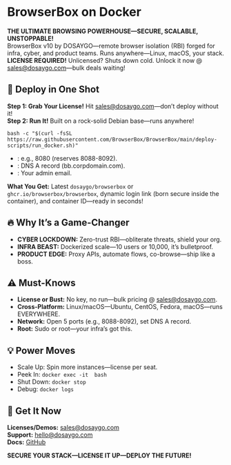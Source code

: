 <h1>BrowserBox on Docker</h1>
<p><strong>THE ULTIMATE BROWSING POWERHOUSE—SECURE, SCALABLE, UNSTOPPABLE!</strong><br>
BrowserBox v10 by DOSAYGO—remote browser isolation (RBI) forged for infra, cyber, and product teams. Runs anywhere—Linux, macOS, your stack. <strong>LICENSE REQUIRED!</strong> Unlicensed? Shuts down cold. Unlock it now @ <a href="mailto:sales@dosaygo.com?subject=BrowserBox%20Corporate%20License">sales@dosaygo.com</a>—bulk deals waiting!</p>

<h2>🚀 Deploy in One Shot</h2>
<p><strong>Step 1: Grab Your License!</strong> Hit <a href="mailto:sales@dosaygo.com">sales@dosaygo.com</a>—don’t deploy without it!<br>
<strong>Step 2: Run It!</strong> Built on a rock-solid Debian base—runs anywhere!</p>
<code>bash -c "$(curl -fsSL https://raw.githubusercontent.com/BrowserBox/BrowserBox/main/deploy-scripts/run_docker.sh)" <PORT> <HOSTNAME> <EMAIL></code>
<ul>
  <li><strong><PORT></strong>: e.g., 8080 (reserves 8088-8092).</li>
  <li><strong><HOSTNAME></strong>: DNS A record (bb.corpdomain.com).</li>
  <li><strong><EMAIL></strong>: Your admin email.</li>
</ul>
<p><strong>What You Get:</strong> Latest <code>dosaygo/browserbox</code> or <code>ghcr.io/browserbox/browserbox</code>, dynamic login link (born secure inside the container), and container ID—ready in seconds!</p>

<h2>🔥 Why It’s a Game-Changer</h2>
<ul>
  <li><strong>CYBER LOCKDOWN:</strong> Zero-trust RBI—obliterate threats, shield your org.</li>
  <li><strong>INFRA BEAST:</strong> Dockerized scale—10 users or 10,000, it’s bulletproof.</li>
  <li><strong>PRODUCT EDGE:</strong> Proxy APIs, automate flows, co-browse—ship like a boss.</li>
</ul>

<h2>⚠️ Must-Knows</h2>
<ul>
  <li><strong>License or Bust:</strong> No key, no run—bulk pricing @ <a href="mailto:sales@dosaygo.com">sales@dosaygo.com</a>.</li>
  <li><strong>Cross-Platform:</strong> Linux/macOS—Ubuntu, CentOS, Fedora, macOS—runs EVERYWHERE.</li>
  <li><strong>Network:</strong> Open 5 ports (e.g., 8088-8092), set DNS A record.</li>
  <li><strong>Root:</strong> Sudo or root—your infra’s got this.</li>
</ul>

<h2>💡 Power Moves</h2>
<ul>
  <li>Scale Up: Spin more instances—license per seat.</li>
  <li>Peek In: <code>docker exec -it <CONTAINER_ID> bash</code></li>
  <li>Shut Down: <code>docker stop <CONTAINER_ID></code></li>
  <li>Debug: <code>docker logs <CONTAINER_ID></code></li>
</ul>

<h2>📡 Get It Now</h2>
<p><strong>Licenses/Demos:</strong> <a href="mailto:sales@dosaygo.com">sales@dosaygo.com</a><br>
<strong>Support:</strong> <a href="mailto:hello@dosaygo.com?subject=BrowserBox%20Support">hello@dosaygo.com</a><br>
<strong>Docs:</strong> <a href="https://github.com/BrowserBox/BrowserBox">GitHub</a></p>

<p><strong>SECURE YOUR STACK—LICENSE IT UP—DEPLOY THE FUTURE!</strong></p>
